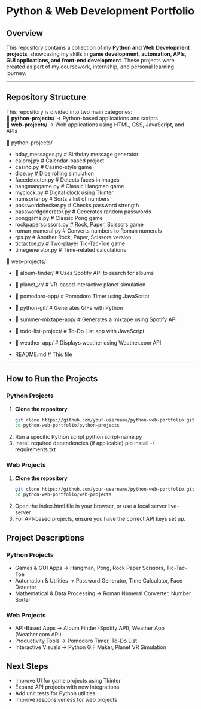 # Python & Web Development Portfolio  

## Overview  
This repository contains a collection of my **Python and Web Development projects**, showcasing my skills in **game development, automation, APIs, GUI applications, and front-end development**. These projects were created as part of my coursework, internship, and personal learning journey.  

---

## **Repository Structure**  

This repository is divided into two main categories:  
📂 **python-projects/** → Python-based applications and scripts  
📂 **web-projects/** → Web applications using HTML, CSS, JavaScript, and APIs  

📂 python-projects/
- bday_messages.py # Birthday message generator
- calproj.py # Calendar-based project
- casino.py # Casino-style game
- dice.py # Dice rolling simulation
- facedetector.py # Detects faces in images
- hangmangame.py # Classic Hangman game
- myclock.py # Digital clock using Tkinter
- numsorter.py # Sorts a list of numbers
- passwordchecker.py # Checks password strength
- passwordgenerator.py # Generates random passwords
- ponggame.py # Classic Pong game
- rockpaperscissors.py # Rock, Paper, Scissors game
- roman_numeral.py # Converts numbers to Roman numerals
- rps.py # Another Rock, Paper, Scissors version
- tictactoe.py # Two-player Tic-Tac-Toe game
- timegenerator.py # Time-related calculations

📂 web-projects/
- 📂 album-finder/ # Uses Spotify API to search for albums
- 📂 planet_vr/ # VR-based interactive planet simulation
- 📂 pomodoro-app/ # Pomodoro Timer using JavaScript
- 📂 python-gif/ # Generates GIFs with Python
- 📂 summer-mixtape-app/ # Generates a mixtape using Spotify API
- 📂 todo-list-project/ # To-Do List app with JavaScript
- 📂 weather-app/ # Displays weather using Weather.com API

- README.md # This file

---

## **How to Run the Projects**  

### **Python Projects**  
1. **Clone the repository**  
   ```sh
   git clone https://github.com/your-username/python-web-portfolio.git
   cd python-web-portfolio/python-projects
2. Run a specific Python script
  python script-name.py
3. Install required dependencies (if applicable)
  pip install -r requirements.txt

### **Web Projects**
1. **Clone the repository**  
   ```sh
   git clone https://github.com/your-username/python-web-portfolio.git
   cd python-web-portfolio/web-projects
2. Open the index.html file in your browser, or use a local server
  live-server
3. For API-based projects, ensure you have the correct API keys set up.

## Project Descriptions
### Python Projects
- Games & GUI Apps → Hangman, Pong, Rock Paper Scissors, Tic-Tac-Toe
- Automation & Utilities → Password Generator, Time Calculator, Face Detector
- Mathematical & Data Processing → Roman Numeral Converter, Number Sorter
### Web Projects
- API-Based Apps → Album Finder (Spotify API), Weather App (Weather.com API)
- Productivity Tools → Pomodoro Timer, To-Do List
- Interactive Visuals → Python GIF Maker, Planet VR Simulation


## Next Steps
- Improve UI for game projects using Tkinter
- Expand API projects with new integrations
- Add unit tests for Python utilities
- Improve responsiveness for web projects

